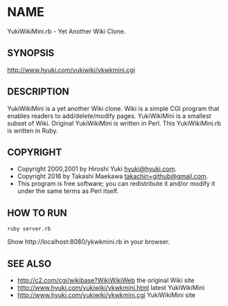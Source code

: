 # NAME
YukiWikiMini.rb - Yet Another Wiki Clone.

## SYNOPSIS
http://www.hyuki.com/yukiwiki/ykwkmini.cgi

## DESCRIPTION
YukiWikiMini is a yet another Wiki clone.
Wiki is a simple CGI program that enables readers
to add/delete/modify pages.
YukiWikiMini is a smallest subset of Wiki.
Original YukiWikiMini is written in Perl.
This YukiWikiMini.rb is written in Ruby.

## COPYRIGHT
- Copyright 2000,2001 by Hiroshi Yuki <hyuki@hyuki.com>.
- Copyright 2016 by Takashi Maekawa <takachin+github@gmail.com>.
- This program is free software; you can redistribute it and/or modify it under the same terms as Perl itself.

## HOW TO RUN

```
ruby server.rb
```

Show http://localhost:8080/ykwkmini.rb in your browser.

## SEE ALSO
- http://c2.com/cgi/wikibase?WikiWikiWeb the original Wiki site
- http://www.hyuki.com/yukiwiki/ykwkmini.html latest YukiWikiMini
- http://www.hyuki.com/yukiwiki/ykwkmini.cgi YukiWikiMini site
